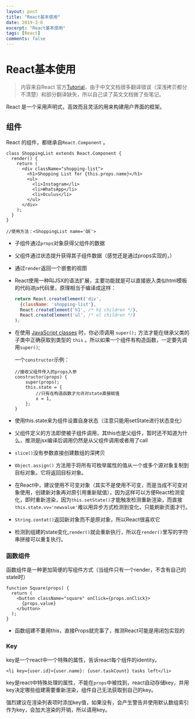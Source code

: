 ```yaml
---
layout: post
title: "React基本使用"
date: 2019-3-8
excerpt: "React基本使用"
tags: [React]
comments: false
---
```


# React基本使用

> 内容来自React 官方[Tutorial](https://reactjs.org/tutorial/tutorial.html)，由于中文文档很多翻译错误（深浅拷贝都分不清楚）和部分翻译缺失，所以自己读了英文文档做了些笔记。

React 是一个采用声明式，高效而且灵活的用来构建用户界面的框架。

## 组件

React 的组件，都继承自`React.Component` 。

```react
class ShoppingList extends React.Component {
  render() {
    return (
      <div className="shopping-list">
        <h1>Shopping List for {this.props.name}</h1>
        <ul>
          <li>Instagram</li>
          <li>WhatsApp</li>
          <li>Oculus</li>
        </ul>
      </div>
    );
  }
}

//使用方法：<ShoppingList name='QE'>
```

- 子组件通过`props`对象获得父组件的数据

- 父组件通过状态提升获得其子组件数据（感觉还是通过props实现的，）

- 通过`render`返回一个嵌套的视图

- React使用一种叫JSX的语法扩展，主要功能就是可以直接嵌入类似html模板的代码进js代码里，原理相当于编译成这样：

  ```js
  return React.createElement('div', 
    {className: 'shopping-list'},
    React.createElement('h1', /* h1 children */),
    React.createElement('ul', /* ul children */)
  );
  ```

- 在使用 [JavaScript classes](https://developer.mozilla.org/en-US/docs/Web/JavaScript/Reference/Classes) 时，你必须调用 `super();` 方法才能在继承父类的子类中正确获取到类型的 `this` 。所以如果一个组件有构造函数，一定要先调用`super()`;

  一个`constructor`示例：

  ```react
  //接收父组件传入的props入参
  constructor(props) {
      super(props);
      this.state = {
          //只有在构造函数才允许对state直接赋值
          x = 1,
      };
  }
  ```

  

- 使用this.state来为组件设置自身状态（注意只能用setState进行状态变化）

- 父组件定义的方法即使被子组件调用，其this也是父组件，暂时还不知道为什么，推测是jsx编译后调用仍然是从父组件调用或者用了call

- `slice()`没有参数直接创建数组的深拷贝

- `Object.assign()` 方法用于将所有可枚举属性的值从一个或多个源对象复制到目标对象。它将返回目标对象。

- 在React中，建议使用不可变对象（其实不是使用不可变，而是当成不可变对象使用，创建新对象再对原引用重新赋值），因为这样可以方便React检测变化，即时重新渲染，因为`this.setState()`才能触发检测重新渲染，而直接`this.state.vv='newvalue'`难以用异步方式检测到变化，只能刷新页面才行。

- `String.contat()`返回新对象而不是原对象，所以React很喜欢它

- 检测到组建的state变化,`render()`就会重新执行，所以在`render()`里写的字符串拼接可以重复执行。

### 函数组件

函数组件是一种更加简便的写组件方式（当组件只有一个render，不含有自己的state时）

```react
function Square(props) {
  return (
    <button className="square" onClick={props.onClick}>
      {props.value}
    </button>
  );
}
```

- 函数组建不要用this，直接Props就完事了，推测React可能是用闭包实现的

### Key

key是一个react中一个特殊的属性，告诉react每个组件的identity。

```react
<li key={user.id}>{user.name}: {user.taskCount} tasks left</li>
```

key是react中特殊处理的属性，不能在`props`中被找到，react自动存储key，并用key决定哪些组建需要重新渲染，组件自己无法获取到自己的key。

强烈建议在渲染列表项时添加key值，如果没有，会产生警告并使用默认数组索引作为key，会加大渲染的开销，所以请用key。


